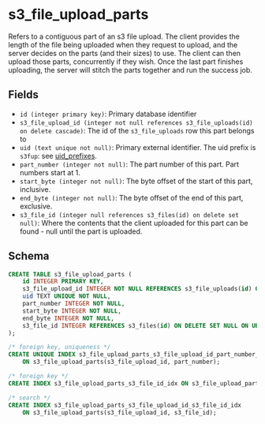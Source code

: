 # s3_file_upload_parts

Refers to a contiguous part of an s3 file upload. The client provides the length
of the file being uploaded when they request to upload, and the server decides
on the parts (and their sizes) to use. The client can then upload those parts,
concurrently if they wish. Once the last part finishes uploading, the server
will stitch the parts together and run the success job.

## Fields

- `id (integer primary key)`: Primary database identifier
- `s3_file_upload_id (integer not null references s3_file_uploads(id) on delete cascade)`:
  The id of the `s3_file_uploads` row this part belongs to
- `uid (text unique not null)`: Primary external identifier. The uid prefix is
  `s3fup`: see [uid_prefixes](../uid_prefixes.md).
- `part_number (integer not null)`: The part number of this part. Part numbers
  start at 1.
- `start_byte (integer not null)`: The byte offset of the start of this part,
  inclusive.
- `end_byte (integer not null)`: The byte offset of the end of this part,
  exclusive.
- `s3_file_id (integer null references s3_files(id) on delete set null)`:
  Where the contents that the client uploaded for this part can be found -
  null until the part is uploaded.

## Schema

```sql
CREATE TABLE s3_file_upload_parts (
    id INTEGER PRIMARY KEY,
    s3_file_upload_id INTEGER NOT NULL REFERENCES s3_file_uploads(id) ON DELETE CASCADE ON UPDATE RESTRICT,
    uid TEXT UNIQUE NOT NULL,
    part_number INTEGER NOT NULL,
    start_byte INTEGER NOT NULL,
    end_byte INTEGER NOT NULL,
    s3_file_id INTEGER REFERENCES s3_files(id) ON DELETE SET NULL ON UPDATE RESTRICT
);

/* foreign key, uniqueness */
CREATE UNIQUE INDEX s3_file_upload_parts_s3_file_upload_id_part_number_idx
    ON s3_file_upload_parts(s3_file_upload_id, part_number);

/* foreign key */
CREATE INDEX s3_file_upload_parts_s3_file_id_idx ON s3_file_upload_parts(s3_file_id);

/* search */
CREATE INDEX s3_file_upload_parts_s3_file_upload_id_s3_file_id_idx
    ON s3_file_upload_parts(s3_file_upload_id, s3_file_id);
```
